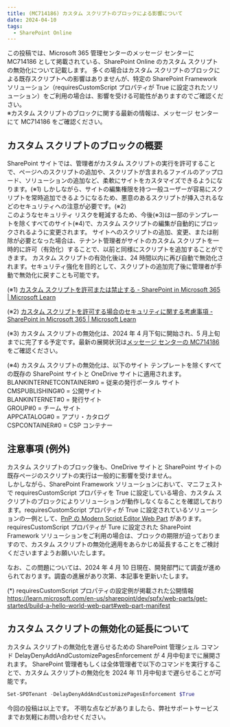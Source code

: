 ```yaml
---
title: (MC714186) カスタム スクリプトのブロックによる影響について
date: 2024-04-10
tags:
  - SharePoint Online
---
```


この投稿では、Microsoft 365 管理センターのメッセージ センターに MC714186 として掲載されている、SharePoint Online のカスタム スクリプトの無効化について記載します。
多くの場合はカスタム スクリプトのブロックによる既存スクリプトへの影響はありませんが、特定の SharePoint Framework ソリューション（requiresCustomScript プロパティが True に設定されたソリューション）をご利用の場合は、影響を受ける可能性がありますのでご確認ください。  
※カスタム スクリプトのブロックに関する最新の情報は、メッセージ センターにて MC714186 をご確認ください。

<!-- more -->

## カスタム スクリプトのブロックの概要

SharePoint サイトでは、管理者がカスタム スクリプトの実行を許可することで、ページへのスクリプトの追加や、スクリプトが含まれるファイルのアップロード、ソリューションの追加など、柔軟にサイトをカスタマイズできるようになります。(※1)
しかしながら、サイトの編集権限を持つ一般ユーザーが容易にスクリプトを常時追加できるようになるため、悪意のあるスクリプトが挿入されるなどのセキュリティへの注意が必要です。(※2)  
このようなセキュリティ リスクを軽減するため、今後(※3)は一部のテンプレートを除くすべてのサイト(※4)で、カスタム スクリプトの編集が自動的にブロックされるように変更されます。
サイトへのスクリプトの追加、変更、または削除が必要となった場合は、テナント管理者がサイトのカスタム スクリプトを一時的に許可（有効化）することで、以前と同様にスクリプトを追加することができます。
カスタム スクリプトの有効化後は、24 時間以内に再び自動で無効化されます。セキュリティ強化を目的として、スクリプトの追加完了後に管理者が手動で無効化に戻すことも可能です。

(※1) [カスタム スクリプトを許可または禁止する - SharePoint in Microsoft 365 | Microsoft Learn](https://learn.microsoft.com/ja-jp/sharepoint/allow-or-prevent-custom-script#features-affected-when-custom-script-is-blocked)  

(※2) [カスタム スクリプトを許可する場合のセキュリティに関する考慮事項 - SharePoint in Microsoft 365 | Microsoft Learn](https://learn.microsoft.com/ja-jp/sharepoint/security-considerations-of-allowing-custom-script)

(※3) カスタム スクリプトの無効化は、2024 年 4 月下旬に開始され、5 月上旬までに完了する予定です。最新の展開状況は[メッセージ センターの MC714186](https://admin.microsoft.com/Adminportal/Home#/MessageCenter/:/messages/MC714186) をご確認ください。

(※4) カスタム スクリプトの無効化は、以下のサイト テンプレートを除くすべての既存の SharePoint サイトと OneDrive サイトに適用されます。  
BLANKINTERNETCONTAINER#0 = 従来の発行ポータル サイト  
CMSPUBLISHING#0 = 公開サイト  
BLANKINTERNET#0 = 発行サイト  
GROUP#0 = チーム サイト  
APPCATALOG#0 = アプリ・カタログ  
CSPCONTAINER#0 = CSP コンテナー  

## 注意事項 (例外)
カスタム スクリプトのブロック後も、OneDrive サイトと SharePoint サイトの既存ページのスクリプトの実行は一般的に影響を受けません。  
しかしながら、SharePoint Framework ソリューションにおいて、マニフェストで requiresCustomScript プロパティを True に設定している場合、カスタム スクリプトのブロックによりソリューションが動作しなくなることを確認しております。requiresCustomScript プロパティが True に設定されているソリューションの一例として、[PnP の Modern Script Editor Web Part](https://github.com/pnp/sp-dev-fx-webparts/blob/main/samples/react-script-editor/README.md) があります。
requiresCustomScript プロパティが Ture に設定された SharePoint Framework ソリューションをご利用の場合は、ブロックの期限が迫っておりますので、カスタム スクリプトの無効化適用をあらかじめ延長することをご検討くださいますようお願いいたします。

なお、この問題については、2024 年 4 月 10 日現在、開発部門にて調査が進められております。調査の進展があり次第、本記事を更新いたします。

(*) requiresCustomScript プロパティの設定例が掲載された公開情報
https://learn.microsoft.com/en-us/sharepoint/dev/spfx/web-parts/get-started/build-a-hello-world-web-part#web-part-manifest

## カスタム スクリプトの無効化の延長について
カスタム スクリプトの無効化を遅らせるための SharePoint 管理シェル コマンド DelayDenyAddAndCustomizePagesEnforcement が 4 月中旬までに展開されます。
SharePoint 管理者もしくは全体管理者で以下のコマンドを実行することで、カスタム スクリプトの無効化を 2024 年 11 月中旬まで遅らせることが可能です。
``` PowerShell
Set-SPOTenant -DelayDenyAddAndCustomizePagesEnforcement $True
```


今回の投稿は以上です。
不明な点などがありましたら、弊社サポートサービスまでお気軽にお問い合わせください。
